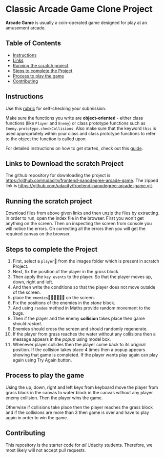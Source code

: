 # Classic Arcade Game Clone Project

**Arcade Game** is usually a coin-operated game designed for play at an amusement arcade.

## Table of Contents

-   [Instructions](#instructions)
-   [Links](#Links-to-Download-the-scratch-Project)
-   [Running the scratch project](<#Running the scratch project>)
-   [Steps to complete the Project](#Steps-to-complete-the-Project)
-   [Process to play the game](#Process-to-play-the-game)
-   [Contributing](#contributing)

## Instructions

Use this [rubric](https://review.udacity.com/#!/rubrics/15/view) for self-checking your submission.

Make sure the functions you write are **object-oriented** - either class functions (like `Player` and `Enemy`) or class prototype functions such as `Enemy.prototype.checkCollisions`. Also make sure that the keyword `this` is used appropriately within your class and class prototype functions to refer to the object the function is called upon.

For detailed instructions on how to get started, check out this [guide](https://docs.google.com/document/d/1v01aScPjSWCCWQLIpFqvg3-vXLH2e8_SZQKC8jNO0Dc/pub?embedded=true).

## Links to Download the scratch Project

 The github repository for downloading the project is <https://github.com/udacity/frontend-nanodegree-arcade-game>.
 The zipped link is <https://github.com/udacity/frontend-nanodegree-arcade-game.git>.

## Running the scratch project

  Download files from above given links and then unzip the files by extracting. In order to run, open the index file in the browser.
  First you  won't get anything on the screen. Then on inspecting the screen from console you will notice the errors. On correcting all the errors then you will get the required canvas on the browser.

## Steps to complete the Project

1.  First, select a `player`👸 from the images folder which is present in scratch Project.
2.  Next, fix the position of the player in the _grass_ block.
3.  Then apply the `key events` to the player. So that the player moves up, down, right and left.
4.  And then write the conditions so that the player does not move outside of the screen.
5.  place the `enemies`🐱‍🐉🐱‍🐉🐱‍🐉 on the screen.
6.  Fix the positions of the enemies in the _stone_ block.
7.  And using `random` method in Maths provide random movement to the bugs.
8.  Then if the player and the enemy **collision** takes place then game should _restart_.
9.  Enemies should cross the screen and should randomly regenerate.
10. If the player from grass reaches the water without any collisions then a message appears in the _popup_ using model box.
11. Whenever player collides then the player come back to its original position. If the collision takes place 4 times then a popup appears showing that game is completed. If the player wants play again can play again using Try Again button.

## Process to play the game

  Using the up, down, right and left keys from keyboard move the player from grass block in the canvas to water block in the canvas without any player enemy collision. Then the player wins the game.

  Otherwise if collisions take place then the player reaches the grass block and if the collisions are more than 3 then game is over and have to play again in order to win the game.

## Contributing

This repository is the starter code for _all_ Udacity students. Therefore, we most likely will not accept pull requests.
